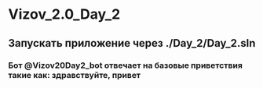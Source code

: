 # Vizov_2.0_Day_2
 
## Запускать приложение через ./Day_2/Day_2.sln
### Бот @Vizov20Day2_bot отвечает на базовые приветствия такие как: здравствуйте, привет